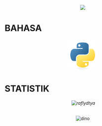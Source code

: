 <p align="center"> <img src="https://telegra.ph/file/31c9270b2832259337362.jpg" /> </p>

# BAHASA
<h4 align="center"><img src="https://raw.githubusercontent.com/devicons/devicon/master/icons/python/python-original.svg" alt="python" width="100" height="100"/> </a> </p></h4>

# STATISTIK
<h6 align="center"><p>&nbsp;<img align="center" src="https://github-readme-stats.vercel.app/api?username=raflydtya&show_icons=true&theme=dark&locale=en" alt="raflydtya" /></p></h6>
<p align="center"><img src="https://raw.githubusercontent.com/TheDudeThatCode/TheDudeThatCode/master/Assets/dino.gif" alt="dino"  />

<!---
raflydtya/raflydtya is a ✨ special ✨ repository because its `README.md` (this file) appears on your GitHub profile.
You can click the Preview link to take a look at your changes.
--->
